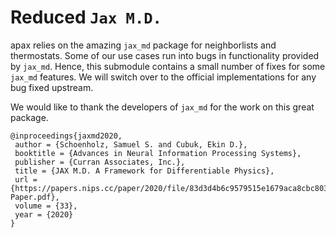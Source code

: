 # Reduced `Jax M.D.`

apax relies on the amazing `jax_md` package for neighborlists and thermostats.
Some of our use cases run into bugs in functionality provided by `jax_md`.
Hence, this submodule contains a small number of fixes for some `jax_md` features.
We will switch over to the official implementations for any bug fixed upstream.

We would like to thank the developers of `jax_md` for the work on this great package.

```
@inproceedings{jaxmd2020,
 author = {Schoenholz, Samuel S. and Cubuk, Ekin D.},
 booktitle = {Advances in Neural Information Processing Systems},
 publisher = {Curran Associates, Inc.},
 title = {JAX M.D. A Framework for Differentiable Physics},
 url = {https://papers.nips.cc/paper/2020/file/83d3d4b6c9579515e1679aca8cbc8033-Paper.pdf},
 volume = {33},
 year = {2020}
}
```
